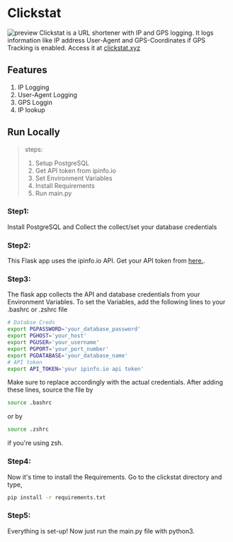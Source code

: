 # Clickstat
![preview](https://github.com/Itsmmdoha/clickstat/assets/70005698/c25de049-b2bc-48f5-9a3f-20b1c6b99f8a)
Clickstat is 
a URL shortener with IP and GPS logging. It logs information like IP address User-Agent and GPS-Coordinates if GPS Tracking is enabled.
Access it at [clickstat.xyz](https://clickstat.xyz)

## Features

1. IP Logging
2. User-Agent Logging
3. GPS Loggin
4. IP lookup

## Run Locally

>steps:
>1. Setup PostgreSQL
>2. Get API token from ipinfo.io
>3. Set Environment Variables
>4. Install Requirements
>5. Run main.py

### Step1:

Install PostgreSQL and Collect the collect/set your database credentials 

### Step2:

This Flask app uses the ipinfo.io API. Get your API token from [here.](https://ipinfo.io/).

### Step3:

The flask app collects the API and database credentials from your Environment Variables. To set the Variables, add the following lines to your .bashrc or .zshrc file
```bash
# Databse Creds
export PGPASSWORD='your_database_password'
export PGHOST='your_host'
export PGUSER='your_username'
export PGPORT='your_port_number'
export PGDATABASE='your_database_name'
# API token
export API_TOKEN='your ipinfo.io api token'

```
Make sure to replace accordingly with the actual credentials. After adding these lines, source the file by
```bash
source .bashrc
```
or by
```bash
source .zshrc
```
if you're using zsh.

### Step4:

Now it's time to install the Requirements. Go to the clickstat directory and type,
```bash
pip install -r requirements.txt
```
### Step5:

Everything is set-up! Now just run the main.py file with python3.
